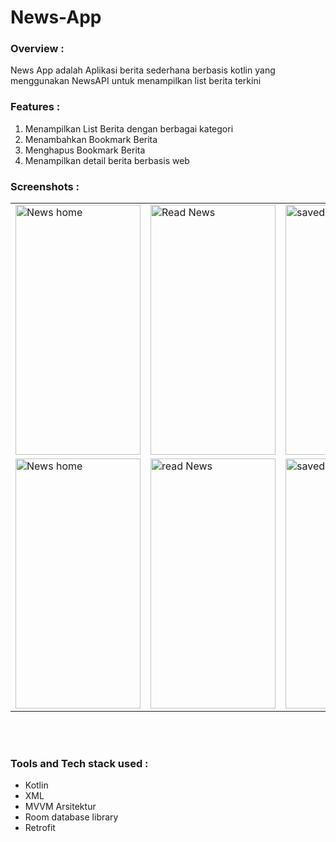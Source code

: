 # News-App 

### Overview :
News App adalah Aplikasi berita sederhana berbasis kotlin yang menggunakan NewsAPI untuk menampilkan list berita terkini 

### Features :
1. Menampilkan List Berita dengan berbagai kategori
2. Menambahkan Bookmark Berita 
3. Menghapus Bookmark Berita
4. Menampilkan detail berita berbasis web 

 ### Screenshots : 
 
 <table align="center">
  <tr>
    <td><img src="https://user-images.githubusercontent.com/49097275/255646067-00207b51-15f8-4287-9533-fc981768d167.jpg" alt="News home" style="width:200px;height:400px;"></td>
    <td><img src="https://user-images.githubusercontent.com/49097275/255647587-5f03f115-b2f4-44db-ab44-729da120dd41.jpg" alt="Read News" style="width:200px;height:400px;"></td>
    <td><img src="https://user-images.githubusercontent.com/49097275/255646152-5856802a-b8f6-481a-bcfe-dd07c8e51826.jpg" alt="saved" style="width:200px;height:400px;"></td>
   <td><img src="https://user-images.githubusercontent.com/49097275/255647587-5f03f115-b2f4-44db-ab44-729da120dd41.jpg
" alt="saved" style="width:200px;height:400px;"></td>
  </tr>
  
  <tr>
    <td><img src="https://user-images.githubusercontent.com/49097275/255647606-8166653a-ba07-4a6c-8b1f-b85560c29d80.jpg" alt="News home" style="width:200px;height:400px;"></td>
    <td><img src="https://user-images.githubusercontent.com/49097275/255647676-fae02a1d-83cd-4e69-b877-ee8d4d0aa7b3.jpg" alt="read News" style="width:200px;height:400px;"></td>
    <td><img src="[https://github.com/Raj-m01/News-App/blob/master/screenshots/saved.jpeg](https://user-images.githubusercontent.com/49097275/255647696-6c1dfc18-a2be-4b09-8d46-23116d8e8dc8.jpg)" alt="saved news" style="width:200px;height:400px;"></td>
  </tr>
   
</table><br><br>

### Tools and Tech stack used : 

 * Kotlin
 * XML
 * MVVM Arsitektur
 * Room database library
 * Retrofit
   

